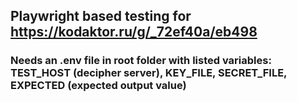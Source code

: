 ## Playwright based testing for https://kodaktor.ru/g/_72ef40a/eb498

### Needs an .env file in root folder with listed variables: TEST_HOST (decipher server), KEY_FILE, SECRET_FILE, EXPECTED (expected output value)